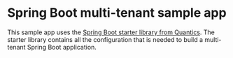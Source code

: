 # Spring Boot multi-tenant sample app

This sample app uses the [Spring Boot starter library from Quantics](https://github.com/quantics-io/multitenant-oauth2-spring-boot-starter). 
The starter library contains all the configuration that is needed to build a multi-tenant Spring Boot application.


